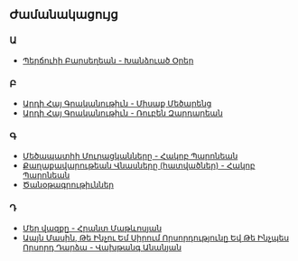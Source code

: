 ## Ժամանակացույց

### Ա 
- [Պերճուհի Բարսեղեան - Խանձուած Օրեր](%D5%8A%D5%A5%D6%80%D5%B3%D5%B8%D6%82%D5%B0%D5%AB%20%D4%B2%D5%A1%D6%80%D5%BD%D5%A5%D5%B2%D5%A5%D5%A1%D5%B6/%D4%BD%D5%A1%D5%B6%D5%B1%D5%B8%D6%82%D5%A1%D5%AE%20%D5%95%D6%80%D5%A5%D6%80%20(%D5%B0%D5%A1%D5%BF%D5%BE%D5%A1%D5%AE).pdf)



### Բ 
- [Արդի Հայ Գրականութիւն - Միսաք Մեծարենց](%D4%B1%D6%80%D5%A4%D5%AB%20%D5%80%D5%A1%D5%B5%20%D4%B3%D6%80%D5%A1%D5%AF%D5%A1%D5%B6%D5%B8%D6%82%D5%A9%D5%AB%D6%82%D5%B6/%D5%84%D5%AB%D5%BD%D5%A1%D6%84%20%D5%84%D5%A5%D5%AE%D5%A1%D6%80%D5%A5%D5%B6%D6%81.pdf)
- [Արդի Հայ Գրականութիւն - Ռուբեն Զարդարեան](%D4%B1%D6%80%D5%A4%D5%AB%20%D5%80%D5%A1%D5%B5%20%D4%B3%D6%80%D5%A1%D5%AF%D5%A1%D5%B6%D5%B8%D6%82%D5%A9%D5%AB%D6%82%D5%B6/%D5%8C%D5%B8%D6%82%D5%A2%D5%A5%D5%B6%20%D4%B6%D5%A1%D6%80%D5%A4%D5%A1%D6%80%D5%A5%D5%A1%D5%B6.pdf)

### Գ
- [Մեծապատիի Մուրացկանները - Հակոբ Պարոնեան](Հակոբ%20Պարոնեան/Մեծապատիի%20Մուրացկանները.pdf)
- [Քաղաքավարութեան Վնասները (հատվածներ) - Հակոբ Պարոնեան](Հակոբ%20Պարոնեան/Քաղաքավարութեան%20Վնասները%20(հատվածներ).pdf)
- [Ծանօթագրութիւններ](Հակոբ%20Պարոնեան/Ծանօթագրութիւններ.pdf)

### Դ
- [Մեր վազքը - Հրանտ Մաթևոսյան](Հրանտ%20Մաթևոսյան/Մեր%20վազքը.txt)
- [Աայն Մասին, Թե Ինչու Եմ Սիրում Որսորդությունը Եվ Թե Ինչպես Որսորդ Դարձա - Վախթանգ Անանյան](Վախթանգ%20Անանյան/Պատմվածքներ.pdf)
